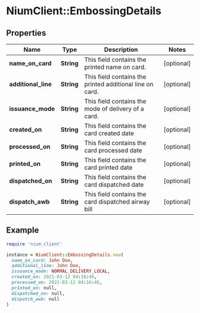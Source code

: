 # NiumClient::EmbossingDetails

## Properties

| Name | Type | Description | Notes |
| ---- | ---- | ----------- | ----- |
| **name_on_card** | **String** | This field contains the printed name on card. | [optional] |
| **additional_line** | **String** | This field contains the printed additional line on card. | [optional] |
| **issuance_mode** | **String** | This field contains the mode of delivery of a card. | [optional] |
| **created_on** | **String** | This field contains the card created date | [optional] |
| **processed_on** | **String** | This field contains the card processed date | [optional] |
| **printed_on** | **String** | This field contains the card printed date | [optional] |
| **dispatched_on** | **String** | This field contains the card dispatched date | [optional] |
| **dispatch_awb** | **String** | This field contains the card dispatched airway bill | [optional] |

## Example

```ruby
require 'nium_client'

instance = NiumClient::EmbossingDetails.new(
  name_on_card: John Doe,
  additional_line: John Doe,
  issuance_mode: NORMAL_DELIVERY_LOCAL,
  created_on: 2021-03-12 04:16:46,
  processed_on: 2021-03-12 04:16:46,
  printed_on: null,
  dispatched_on: null,
  dispatch_awb: null
)
```

